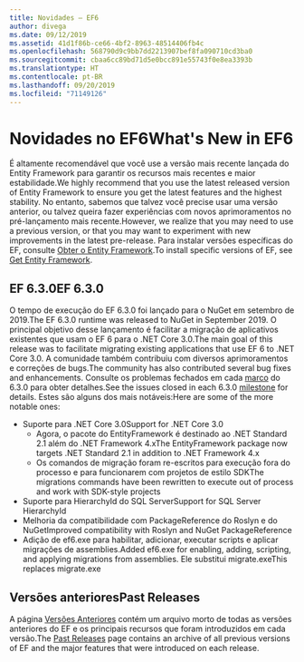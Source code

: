 ```yaml
---
title: Novidades – EF6
author: divega
ms.date: 09/12/2019
ms.assetid: 41d1f86b-ce66-4bf2-8963-48514406fb4c
ms.openlocfilehash: 568790d9c9bb7dd2213907bef8fa090710cd3ba0
ms.sourcegitcommit: cbaa6cc89bd71d5e0bcc891e55743f0e8ea3393b
ms.translationtype: HT
ms.contentlocale: pt-BR
ms.lasthandoff: 09/20/2019
ms.locfileid: "71149126"
---
```

# <a name="whats-new-in-ef6"></a><span data-ttu-id="a2e5c-102">Novidades no EF6</span><span class="sxs-lookup"><span data-stu-id="a2e5c-102">What's New in EF6</span></span>

<span data-ttu-id="a2e5c-103">É altamente recomendável que você use a versão mais recente lançada do Entity Framework para garantir os recursos mais recentes e maior estabilidade.</span><span class="sxs-lookup"><span data-stu-id="a2e5c-103">We highly recommend that you use the latest released version of Entity Framework to ensure you get the latest features and the highest stability.</span></span>
<span data-ttu-id="a2e5c-104">No entanto, sabemos que talvez você precise usar uma versão anterior, ou talvez queira fazer experiências com novos aprimoramentos no pré-lançamento mais recente.</span><span class="sxs-lookup"><span data-stu-id="a2e5c-104">However, we realize that you may need to use a previous version, or that you may want to experiment with new improvements in the latest pre-release.</span></span>
<span data-ttu-id="a2e5c-105">Para instalar versões específicas do EF, consulte [Obter o Entity Framework](~/ef6/fundamentals/install.md).</span><span class="sxs-lookup"><span data-stu-id="a2e5c-105">To install specific versions of EF, see [Get Entity Framework](~/ef6/fundamentals/install.md).</span></span>

## <a name="ef-630"></a><span data-ttu-id="a2e5c-106">EF 6.3.0</span><span class="sxs-lookup"><span data-stu-id="a2e5c-106">EF 6.3.0</span></span>

<span data-ttu-id="a2e5c-107">O tempo de execução do EF 6.3.0 foi lançado para o NuGet em setembro de 2019.</span><span class="sxs-lookup"><span data-stu-id="a2e5c-107">The EF 6.3.0 runtime was released to NuGet in September 2019.</span></span> <span data-ttu-id="a2e5c-108">O principal objetivo desse lançamento é facilitar a migração de aplicativos existentes que usam o EF 6 para o .NET Core 3.0.</span><span class="sxs-lookup"><span data-stu-id="a2e5c-108">The main goal of this release was to facilitate migrating existing applications that use EF 6 to .NET Core 3.0.</span></span> <span data-ttu-id="a2e5c-109">A comunidade também contribuiu com diversos aprimoramentos e correções de bugs.</span><span class="sxs-lookup"><span data-stu-id="a2e5c-109">The community has also contributed several bug fixes and enhancements.</span></span> <span data-ttu-id="a2e5c-110">Consulte os problemas fechados em cada [marco](https://github.com/aspnet/EntityFramework6/milestones?state=closed) do 6.3.0 para obter detalhes.</span><span class="sxs-lookup"><span data-stu-id="a2e5c-110">See the issues closed in each 6.3.0 [milestone](https://github.com/aspnet/EntityFramework6/milestones?state=closed) for details.</span></span> <span data-ttu-id="a2e5c-111">Estes são alguns dos mais notáveis:</span><span class="sxs-lookup"><span data-stu-id="a2e5c-111">Here are some of the more notable ones:</span></span>

- <span data-ttu-id="a2e5c-112">Suporte para .NET Core 3.0</span><span class="sxs-lookup"><span data-stu-id="a2e5c-112">Support for .NET Core 3.0</span></span>
  - <span data-ttu-id="a2e5c-113">Agora, o pacote do EntityFramework é destinado ao .NET Standard 2.1 além do .NET Framework 4.x</span><span class="sxs-lookup"><span data-stu-id="a2e5c-113">The EntityFramework package now targets .NET Standard 2.1 in addition to .NET Framework 4.x</span></span>
  - <span data-ttu-id="a2e5c-114">Os comandos de migração foram re-escritos para execução fora do processo e para funcionarem com projetos de estilo SDK</span><span class="sxs-lookup"><span data-stu-id="a2e5c-114">The migrations commands have been rewritten to execute out of process and work with SDK-style projects</span></span>
- <span data-ttu-id="a2e5c-115">Suporte para HierarchyId do SQL Server</span><span class="sxs-lookup"><span data-stu-id="a2e5c-115">Support for SQL Server HierarchyId</span></span>
- <span data-ttu-id="a2e5c-116">Melhoria da compatibilidade com PackageReference do Roslyn e do NuGet</span><span class="sxs-lookup"><span data-stu-id="a2e5c-116">Improved compatibility with Roslyn and NuGet PackageReference</span></span>
- <span data-ttu-id="a2e5c-117">Adição de ef6.exe para habilitar, adicionar, executar scripts e aplicar migrações de assemblies.</span><span class="sxs-lookup"><span data-stu-id="a2e5c-117">Added ef6.exe for enabling, adding, scripting, and applying migrations from assemblies.</span></span> <span data-ttu-id="a2e5c-118">Ele substitui migrate.exe</span><span class="sxs-lookup"><span data-stu-id="a2e5c-118">This replaces migrate.exe</span></span>

## <a name="past-releases"></a><span data-ttu-id="a2e5c-119">Versões anteriores</span><span class="sxs-lookup"><span data-stu-id="a2e5c-119">Past Releases</span></span>

<span data-ttu-id="a2e5c-120">A página [Versões Anteriores](past-releases.md) contém um arquivo morto de todas as versões anteriores do EF e os principais recursos que foram introduzidos em cada versão.</span><span class="sxs-lookup"><span data-stu-id="a2e5c-120">The [Past Releases](past-releases.md) page contains an archive of all previous versions of EF and the major features that were introduced on each release.</span></span>
